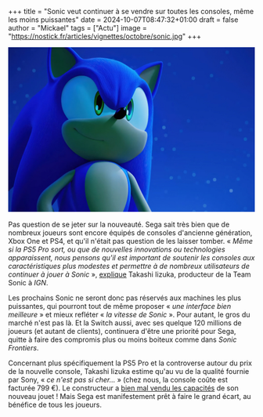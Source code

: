 +++
title = "Sonic veut continuer à se vendre sur toutes les consoles, même les moins puissantes"
date = 2024-10-07T08:47:32+01:00
draft = false
author = "Mickael"
tags = ["Actu"]
image = "https://nostick.fr/articles/vignettes/octobre/sonic.jpg"
+++

![Sonic](sonic.jpg "Switch ou PS5 Pro, Sonic prend tout.")

Pas question de se jeter sur la nouveauté. Sega sait très bien que de nombreux joueurs sont encore équipés de consoles d'ancienne génération, Xbox One et PS4, et qu'il n'était pas question de les laisser tomber. « *Même si la PS5 Pro sort, ou que de nouvelles innovations ou technologies apparaissent, nous pensons qu'il est important de soutenir les consoles aux caractéristiques plus modestes et permettre à de nombreux utilisateurs de continuer à jouer à Sonic* », [explique](https://www.ign.com/articles/monster-hunter-wilds-sonic-ps5-pro-support) Takashi Iizuka, producteur de la Team Sonic à *IGN*.

Les prochains Sonic ne seront donc pas réservés aux machines les plus puissantes, qui pourront tout de même proposer « *une interface bien meilleure* » et mieux refléter « *la vitesse de Sonic* ». Pour autant, le gros du marché n'est pas là. Et la Switch aussi, avec ses quelque 120 millions de joueurs (et autant de clients), continuera d'être une priorité pour Sega, quitte à faire des compromis plus ou moins boiteux comme dans *Sonic Frontiers*.

Concernant plus spécifiquement la PS5 Pro et la controverse autour du prix de la nouvelle console, Takashi Iizuka estime qu'au vu de la qualité fournie par Sony, « *ce n'est pas si cher…* » (chez nous, la console coûte est facturée 799 €). Le constructeur a [bien mal vendu les capacités](https://nostick.fr/articles/2024/septembre/2109-backlog-xbox-ps5-pro-concord-sims-4-gta-online/#la-bonne-nouvelle-de-la-semaine--finalement-cest-pas-si-pourri-la-ps5-pro) de son nouveau jouet ! Mais Sega est manifestement prêt à faire le grand écart, au bénéfice de tous les joueurs.